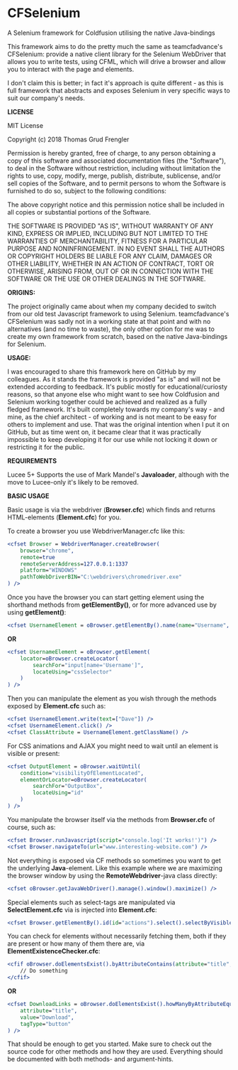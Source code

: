 # CFSelenium
A Selenium framework for Coldfusion utilising the native Java-bindings

This framework aims to do the pretty much the same as teamcfadvance's CFSelenium: provide a native client library for the Selenium WebDriver that allows you to write tests, using CFML, which will drive a browser and allow you to interact with the page and elements.

I don't claim this is better; in fact it's approach is quite different - as this is full framework that abstracts and exposes Selenium in very specific ways to suit our company's needs.

**LICENSE**

MIT License

Copyright (c) 2018 Thomas Grud Frengler

Permission is hereby granted, free of charge, to any person obtaining a copy
of this software and associated documentation files (the "Software"), to deal
in the Software without restriction, including without limitation the rights
to use, copy, modify, merge, publish, distribute, sublicense, and/or sell
copies of the Software, and to permit persons to whom the Software is
furnished to do so, subject to the following conditions:

The above copyright notice and this permission notice shall be included in all
copies or substantial portions of the Software.

THE SOFTWARE IS PROVIDED "AS IS", WITHOUT WARRANTY OF ANY KIND, EXPRESS OR
IMPLIED, INCLUDING BUT NOT LIMITED TO THE WARRANTIES OF MERCHANTABILITY,
FITNESS FOR A PARTICULAR PURPOSE AND NONINFRINGEMENT. IN NO EVENT SHALL THE
AUTHORS OR COPYRIGHT HOLDERS BE LIABLE FOR ANY CLAIM, DAMAGES OR OTHER
LIABILITY, WHETHER IN AN ACTION OF CONTRACT, TORT OR OTHERWISE, ARISING FROM,
OUT OF OR IN CONNECTION WITH THE SOFTWARE OR THE USE OR OTHER DEALINGS IN THE
SOFTWARE.

**ORIGINS:**

The project originally came about when my company decided to switch from our old test Javascript framework to using Selenium. 
teamcfadvance's CFSelenium was sadly not in a working state at that point and with no alternatives (and no time to waste), the only other option for me was to create my own framework from scratch, based on the native Java-bindings for Selenium.

**USAGE:**

I was encouraged to share this framework here on GitHub by my colleagues. As it stands the framework is provided "as is" and will not be extended according to feedback. It's public  mostly for educational/curiosty reasons, so that anyone else who might want to see how Coldfusion and Selenium working together could be achieved and realized as a fully fledged framework. It's built completely towards my company's way - and mine, as the chief architect - of working and is not meant to be easy for others to implement and use. That was the original intention when I put it on GitHub, but as time went on, it became clear that it was practically impossible to keep developing it for our use while not locking it down or restricting it for the public.

**REQUIREMENTS**

Lucee 5+
Supports the use of Mark Mandel's **Javaloader**, although with the move to Lucee-only it's likely to be removed.

**BASIC USAGE**

Basic usage is via the webdriver (**Browser.cfc**) which finds and returns HTML-elements (**Element.cfc**) for you.

To create a browser you use WebdriverManager.cfc like this:

```coldfusion
<cfset Browser = WebdriverManager.createBrowser(
	browser="chrome",
	remote=true
	remoteServerAddress=127.0.0.1:1337
	platform="WINDOWS"
	pathToWebDriverBIN="C:\webdrivers\chromedriver.exe"
) />
```

Once you have the browser you can start getting element using the shorthand methods from **getElementBy()**, or for more advanced use by using **getElement()**:

```coldfusion
<cfset UsernameElement = oBrowser.getElementBy().name(name="Username", onlyElementsOfTag="input") />
```

__OR__

```coldfusion
<cfset UsernameElement = oBrowser.getElement(
	locator=oBrowser.createLocator(
		searchFor="input[name='Username']",
		locateUsing="cssSelector"
	)
) />
```

Then you can manipulate the element as you wish through the methods exposed by **Element.cfc** such as:

```coldfusion
<cfset UsernameElement.write(text=["Dave"]) />
<cfset UsernameElement.click() />
<cfset ClassAttribute = UsernameElement.getClassName() />
```

For CSS animations and AJAX you might need to wait until an element is visible or present:

```coldfusion
<cfset OutputElement = oBrowser.waitUntil(
	condition="visibilityOfElementLocated",
	elementOrLocator=oBrowser.createLocator(
		searchFor="OutputBox",
		locateUsing="id"
	)
) />
```

You manipulate the browser itself via the methods from **Browser.cfc** of course, such as:

```coldfusion
<cfset Browser.runJavascript(script="console.log('It works!')") />
<cfset Browser.navigateTo(url="www.interesting-website.com") />
```

Not everything is exposed via CF methods so sometimes you want to get the underlying **Java**-element. Like this example where we are maximizing the browser window by using the **RemoteWebdriver**-java class directly:

```coldfusion
<cfset oBrowser.getJavaWebDriver().manage().window().maximize() />
```

Special elements such as select-tags are manipulated via **SelectElement.cfc** via is injected into **Element.cfc**:

```coldfusion
<cfset Browser.getElementBy().id(id="actions").select().selectByVisibleText(text="Status update") />
```

You can check for elements without necessarily fetching them, both if they are present or how many of them there are, via **ElementExistenceChecker.cfc**:

```coldfusion
<cfif oBrowser.doElementsExist().byAttributeContains(attribute="title", value="Download", tagType="a") >
	// Do something
</cfif>
```

__OR__

```coldfusion
<cfset DownloadLinks = oBrowser.doElementsExist().howManyByAttributeEquals(
	attribute="title",
	value="Download",
	tagType="button"
) />
```

That should be enough to get you started. Make sure to check out the source code for other methods and how they are used. Everything should be documented with both methods- and argument-hints.
